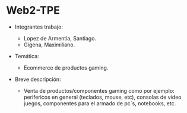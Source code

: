 # Web2-TPE

  - Integrantes trabajo:
    - Lopez de Armentia, Santiago.
    - Gigena, Maximiliano.

  - Temática:
     - Ecommerce de productos gaming.
  - Breve descripción:
      - Venta de productos/componentes gaming como por ejemplo: perifericos en general (teclados, mouse, etc), consolas de video juegos, componentes para el armado de pc´s, notebooks, etc.
